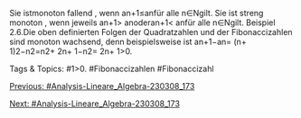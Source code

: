 Sie istmonoton fallend , wenn an+1≤anfür alle n∈Ngilt. Sie ist streng monoton , wenn jeweils
an+1> anoderan+1< anfür alle n∈Ngilt.
Beispiel 2.6.Die oben definierten Folgen der Quadratzahlen und der Fibonaccizahlen sind monoton
wachsend, denn beispielsweise ist
an+1−an= (n+ 1)2−n2=n2+ 2n+ 1−n2= 2n+ 1>0.

   Tags & Topics:
   #1>0.
   #Fibonaccizahlen
   #Fibonaccizahl

[Previous: #Analysis-Lineare_Algebra-230308_173](Analysis-Lineare_Algebra-230308_173.md)

[Next: #Analysis-Lineare_Algebra-230308_173](Analysis-Lineare_Algebra-230308_173.md)